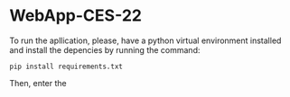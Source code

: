 # WebApp-CES-22

To run the apllication, please, have a python virtual environment installed and install the depencies by running the command:

```
pip install requirements.txt
```

Then, enter the
